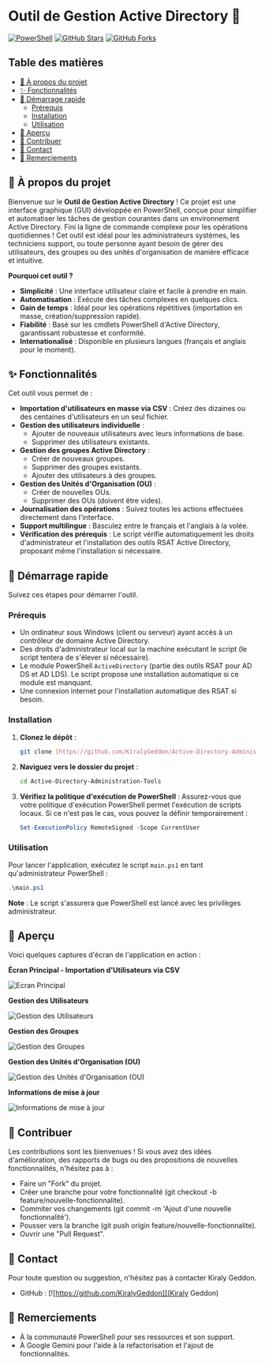 # Outil de Gestion Active Directory 🚀

[![PowerShell](https://img.shields.io/badge/Made%20with-PowerShell-0078D4?style=for-the-badge&logo=powershell)](https://docs.microsoft.com/en-us/powershell/)
[![GitHub Stars](https://img.shields.io/github/stars/KiralyGeddon/Active-Directory-Administration-Tools?style=for-the-badge&color=brightgreen)](https://github.com/KiralyGeddon/Active-Directory-Administration-Tools/stargazers)
[![GitHub Forks](https://img.shields.io/github/forks/KiralyGeddon/Active-Directory-Administration-Tools?style=for-the-badge&color=blue)](https://github.com/KiralyGeddon/Active-Directory-Administration-Tools/network/members)

## Table des matières

* [🌟 À propos du projet](#-à-propos-du-projet)
* [✨ Fonctionnalités](#-fonctionnalités)
* [🚀 Démarrage rapide](#-démarrage-rapide)
    * [Prérequis](#prérequis)
    * [Installation](#installation)
    * [Utilisation](#utilisation)
* [📸 Aperçu](#-aperçu)
* [🤝 Contribuer](#-contribuer)
* [📧 Contact](#-contact)
* [🙏 Remerciements](#-remerciements)

## 🌟 À propos du projet

Bienvenue sur le **Outil de Gestion Active Directory** ! Ce projet est une interface graphique (GUI) développée en PowerShell, conçue pour simplifier et automatiser les tâches de gestion courantes dans un environnement Active Directory. Fini la ligne de commande complexe pour les opérations quotidiennes ! Cet outil est idéal pour les administrateurs systèmes, les techniciens support, ou toute personne ayant besoin de gérer des utilisateurs, des groupes ou des unités d'organisation de manière efficace et intuitive.

**Pourquoi cet outil ?**
* **Simplicité** : Une interface utilisateur claire et facile à prendre en main.
* **Automatisation** : Exécute des tâches complexes en quelques clics.
* **Gain de temps** : Idéal pour les opérations répétitives (importation en masse, création/suppression rapide).
* **Fiabilité** : Basé sur les cmdlets PowerShell d'Active Directory, garantissant robustesse et conformité.
* **Internationalisé** : Disponible en plusieurs langues (français et anglais pour le moment).

## ✨ Fonctionnalités

Cet outil vous permet de :

* **Importation d'utilisateurs en masse via CSV** : Créez des dizaines ou des centaines d'utilisateurs en un seul fichier.
* **Gestion des utilisateurs individuelle** :
    * Ajouter de nouveaux utilisateurs avec leurs informations de base.
    * Supprimer des utilisateurs existants.
* **Gestion des groupes Active Directory** :
    * Créer de nouveaux groupes.
    * Supprimer des groupes existants.
    * Ajouter des utilisateurs à des groupes.
* **Gestion des Unités d'Organisation (OU)** :
    * Créer de nouvelles OUs.
    * Supprimer des OUs (doivent être vides).
* **Journalisation des opérations** : Suivez toutes les actions effectuées directement dans l'interface.
* **Support multilingue** : Basculez entre le français et l'anglais à la volée.
* **Vérification des prérequis** : Le script vérifie automatiquement les droits d'administrateur et l'installation des outils RSAT Active Directory, proposant même l'installation si nécessaire.

## 🚀 Démarrage rapide

Suivez ces étapes pour démarrer l'outil.

### Prérequis

* Un ordinateur sous Windows (client ou serveur) ayant accès à un contrôleur de domaine Active Directory.
* Des droits d'administrateur local sur la machine exécutant le script (le script tentera de s'élever si nécessaire).
* Le module PowerShell `ActiveDirectory` (partie des outils RSAT pour AD DS et AD LDS). Le script propose une installation automatique si ce module est manquant.
* Une connexion internet pour l'installation automatique des RSAT si besoin.

### Installation

1.  **Clonez le dépôt** :
    ```bash
    git clone [https://github.com/KiralyGeddon/Active-Directory-Administration-Tools.git](https://github.com/KiralyGeddon/Active-Directory-Administration-Tools.git)
    ```
2.  **Naviguez vers le dossier du projet** :
    ```bash
    cd Active-Directory-Administration-Tools
    ```
3.  **Vérifiez la politique d'exécution de PowerShell** :
    Assurez-vous que votre politique d'exécution PowerShell permet l'exécution de scripts locaux. Si ce n'est pas le cas, vous pouvez la définir temporairement :
    ```powershell
    Set-ExecutionPolicy RemoteSigned -Scope CurrentUser
    ```

### Utilisation

Pour lancer l'application, exécutez le script `main.ps1` en tant qu'administrateur PowerShell :

```powershell
.\main.ps1
```

**Note** : Le script s'assurera que PowerShell est lancé avec les privilèges administrateur.

## 📸 Aperçu

Voici quelques captures d'écran de l'application en action :

**Écran Principal - Importation d'Utilisateurs via CSV**

![Ecran Principal](https://github.com/KiralyGeddon/Active-Directory-Administration-Tools/blob/main/images/1.png)

**Gestion des Utilisateurs**

![Gestion des Utilisateurs](https://github.com/KiralyGeddon/Active-Directory-Administration-Tools/blob/main/images/2.png)

**Gestion des Groupes**

![Gestion des Groupes](https://github.com/KiralyGeddon/Active-Directory-Administration-Tools/blob/main/images/3.png)

**Gestion des Unités d'Organisation (OU)**

![Gestion des Unités d'Organisation (OU)](https://github.com/KiralyGeddon/Active-Directory-Administration-Tools/blob/main/images/4.png)

**Informations de mise à jour**

![Informations de mise à jour](https://github.com/KiralyGeddon/Active-Directory-Administration-Tools/blob/main/images/5.png)

## 🤝 Contribuer

Les contributions sont les bienvenues ! Si vous avez des idées d'amélioration, des rapports de bugs ou des propositions de nouvelles fonctionnalités, n'hésitez pas à :
*	Faire un "Fork" du projet.
*	Créer une branche pour votre fonctionnalité (git checkout -b feature/nouvelle-fonctionnalite).
*	Commiter vos changements (git commit -m 'Ajout d'une nouvelle fonctionnalité').
*	Pousser vers la branche (git push origin feature/nouvelle-fonctionnalite).
*	Ouvrir une "Pull Request".

## 📧 Contact

Pour toute question ou suggestion, n'hésitez pas à contacter Kiraly Geddon.
*	GitHub : [![https://github.com/KiralyGeddon]](Kiraly Geddon)

## 🙏 Remerciements

*	À la communauté PowerShell pour ses ressources et son support.
*	À Google Gemini pour l'aide à la refactorisation et l'ajout de fonctionnalités.

